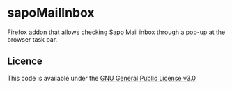 # sapoMailInbox
Firefox addon that allows checking Sapo Mail inbox through a pop-up at the browser task bar.

## Licence 
This code is available under the [GNU General Public License v3.0](LICENSE.md)
